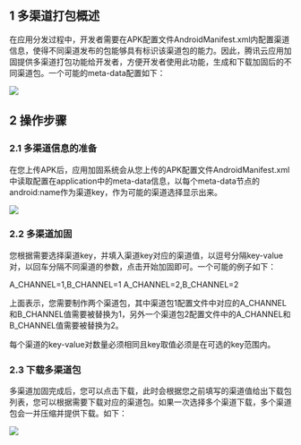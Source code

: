 ## 1 多渠道打包概述

在应用分发过程中，开发者需要在APK配置文件AndroidManifest.xml内配置渠道信息，使得不同渠道发布的包能够具有标识该渠道包的能力。因此，腾讯云应用加固提供多渠道打包功能给开发者，方便开发者使用此功能，生成和下载加固后的不同渠道包。一个可能的meta-data配置如下：

![](https://qzonestyle.gtimg.cn/qzone/vas/opensns/res/img/axml.png)

## 2 操作步骤

### 2.1 多渠道信息的准备

在您上传APK后，应用加固系统会从您上传的APK配置文件AndroidManifest.xml中读取配置在application中的meta-data信息，以每个meta-data节点的android:name作为渠道key，作为可能的渠道选择显示出来。

![](https://qzonestyle.gtimg.cn/qzone/vas/opensns/res/img/multiplechannel.png)

### 2.2 多渠道加固

您根据需要选择渠道key，并填入渠道key对应的渠道值，以逗号分隔key-value对，以回车分隔不同渠道的参数，点击开始加固即可。一个可能的例子如下：

A_CHANNEL=1,B_CHANNEL=1
A_CHANNEL=2,B_CHANNEL=2

上面表示，您需要制作两个渠道包，其中渠道包1配置文件中对应的A_CHANNEL和B_CHANNEL值需要被替换为1，另外一个渠道包2配置文件中的A_CHANNEL和B_CHANNEL值需要被替换为2。

每个渠道的key-value对数量必须相同且key取值必须是在可选的key范围内。

### 2.3 下载多渠道包

多渠道加固完成后，您可以点击下载，此时会根据您之前填写的渠道值给出下载包列表，您可以根据需要下载对应的渠道包。如果一次选择多个渠道下载，多个渠道包会一并压缩并提供下载。如下：

![](https://qzonestyle.gtimg.cn/qzone/vas/opensns/res/img/downloadmutiplepkg.png)